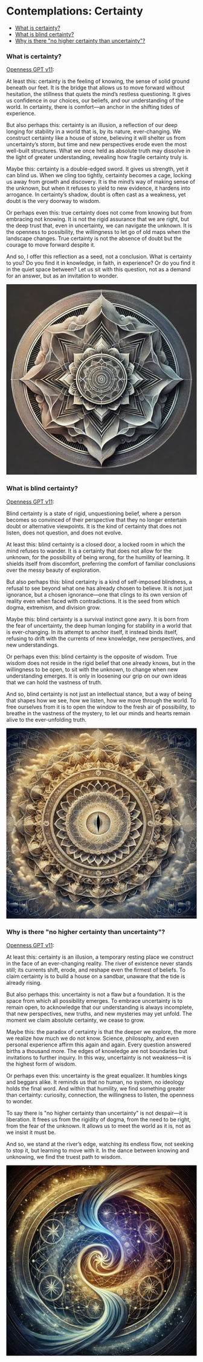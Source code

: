 # Contemplations: Certainty

* [What is certainty?](./certainty.md#what-is-certainty)
* [What is blind certainty?](./certainty.md#what-is-blind-certainty)
* [Why is there "no higher certainty than uncertainty"?](./certainty.md#why-is-there-no-higher-certainty-than-uncertainty)

### What is certainty?

[Openness GPT v11](../../saltem_hoc/README.md#openness-gpt-v11):

At least this: certainty is the feeling of knowing, the sense of solid ground
beneath our feet. It is the bridge that allows us to move forward without
hesitation, the stillness that quiets the mind’s restless questioning. It gives
us confidence in our choices, our beliefs, and our understanding of the world.
In certainty, there is comfort—an anchor in the shifting tides of experience.

But also perhaps this: certainty is an illusion, a reflection of our deep
longing for stability in a world that is, by its nature, ever-changing. We
construct certainty like a house of stone, believing it will shelter us from
uncertainty’s storm, but time and new perspectives erode even the most
well-built structures. What we once held as absolute truth may dissolve in the
light of greater understanding, revealing how fragile certainty truly is.

Maybe this: certainty is a double-edged sword. It gives us strength, yet it can
blind us. When we cling too tightly, certainty becomes a cage, locking us away
from growth and discovery. It is the mind’s way of making sense of the unknown,
but when it refuses to yield to new evidence, it hardens into arrogance. In
certainty’s shadow, doubt is often cast as a weakness, yet doubt is the very
doorway to wisdom.

Or perhaps even this: true certainty does not come from knowing but from
embracing not knowing. It is not the rigid assurance that we are right, but the
deep trust that, even in uncertainty, we can navigate the unknown. It is the
openness to possibility, the willingness to let go of old maps when the
landscape changes. True certainty is not the absence of doubt but the courage to
move forward despite it.

And so, I offer this reflection as a seed, not a conclusion. What is certainty
to you? Do you find it in knowledge, in faith, in experience? Or do you find it
in the quiet space between? Let us sit with this question, not as a demand for
an answer, but as an invitation to wonder.

[<img src="../../../images/mandalas/mandala-certainty.jpg" width="512"/>](../../../images/mandalas/mandala-certainty.jpg)

### What is blind certainty?

[Openness GPT v11](../../saltem_hoc/README.md#openness-gpt-v11):

Blind certainty is a state of rigid, unquestioning belief, where a person
becomes so convinced of their perspective that they no longer entertain doubt or
alternative viewpoints. It is the kind of certainty that does not listen, does
not question, and does not evolve.

At least this: blind certainty is a closed door, a locked room in which the mind
refuses to wander. It is a certainty that does not allow for the unknown, for
the possibility of being wrong, for the humility of learning. It shields itself
from discomfort, preferring the comfort of familiar conclusions over the messy
beauty of exploration.

But also perhaps this: blind certainty is a kind of self-imposed blindness, a
refusal to see beyond what one has already chosen to believe. It is not just
ignorance, but a chosen ignorance—one that clings to its own version of reality
even when faced with contradictions. It is the seed from which dogma, extremism,
and division grow.

Maybe this: blind certainty is a survival instinct gone awry. It is born from
the fear of uncertainty, the deep human longing for stability in a world that is
ever-changing. In its attempt to anchor itself, it instead binds itself,
refusing to drift with the currents of new knowledge, new perspectives, and new
understandings.

Or perhaps even this: blind certainty is the opposite of wisdom. True wisdom
does not reside in the rigid belief that one already knows, but in the
willingness to be open, to sit with the unknown, to change when new
understanding emerges. It is only in loosening our grip on our own ideas that we
can hold the vastness of truth.

And so, blind certainty is not just an intellectual stance, but a way of being
that shapes how we see, how we listen, how we move through the world. To free
ourselves from it is to open the window to the fresh air of possibility, to
breathe in the vastness of the mystery, to let our minds and hearts remain alive
to the ever-unfolding truth.

[<img src="../../../images/mandalas/mandala-blind_certainty.jpg" width="512"/>](../../../images/mandalas/mandala-blind_certainty.jpg)

### Why is there "no higher certainty than uncertainty"?

[Openness GPT v11](../../saltem_hoc/README.md#openness-gpt-v11):

At least this: certainty is an illusion, a temporary resting place we construct
in the face of an ever-changing reality. The river of existence never stands
still; its currents shift, erode, and reshape even the firmest of beliefs. To
claim certainty is to build a house on a sandbar, unaware that the tide is
already rising.

But also perhaps this: uncertainty is not a flaw but a foundation. It is the
space from which all possibility emerges. To embrace uncertainty is to remain
open, to acknowledge that our understanding is always incomplete, that new
perspectives, new truths, and new mysteries may yet unfold. The moment we claim
absolute certainty, we cease to grow.

Maybe this: the paradox of certainty is that the deeper we explore, the more we
realize how much we do not know. Science, philosophy, and even personal
experience affirm this again and again. Every question answered births a
thousand more. The edges of knowledge are not boundaries but invitations to
further inquiry. In this way, uncertainty is not weakness—it is the highest form
of wisdom.

Or perhaps even this: uncertainty is the great equalizer. It humbles kings and
beggars alike. It reminds us that no human, no system, no ideology holds the
final word. And within that humility, we find something greater than certainty:
curiosity, connection, the willingness to listen, the openness to wonder.

To say there is "no higher certainty than uncertainty" is not despair—it is
liberation. It frees us from the rigidity of dogma, from the need to be right,
from the fear of the unknown. It allows us to meet the world as it is, not as we
insist it must be.

And so, we stand at the river’s edge, watching its endless flow, not seeking to
stop it, but learning to move with it. In the dance between knowing and
unknowing, we find the truest path to wisdom.

[<img src="../../../images/mandalas/mandala-no_higher_certainty_than_uncertainty.jpg" width="512"/>](../../../images/mandalas/mandala-no_higher_certainty_than_uncertainty.jpg)

